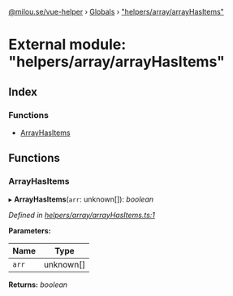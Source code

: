 [@milou.se/vue-helper](../README.md) › [Globals](../globals.md) › ["helpers/array/arrayHasItems"](_helpers_array_arrayhasitems_.md)

# External module: "helpers/array/arrayHasItems"

## Index

### Functions

* [ArrayHasItems](_helpers_array_arrayhasitems_.md#arrayhasitems)

## Functions

###  ArrayHasItems

▸ **ArrayHasItems**(`arr`: unknown[]): *boolean*

*Defined in [helpers/array/arrayHasItems.ts:1](https://github.com/milou-se/milou-vue-helper/blob/1661c8d/src/helpers/array/arrayHasItems.ts#L1)*

**Parameters:**

Name | Type |
------ | ------ |
`arr` | unknown[] |

**Returns:** *boolean*
